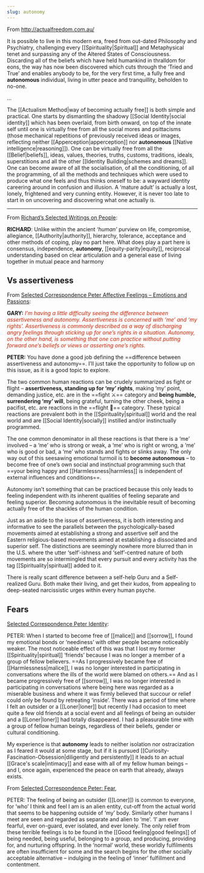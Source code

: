 ```yaml
---
slug: autonomy
---
```


From http://actualfreedom.com.au/

It is possible to live in this modern era, freed from out-dated Philosophy and Psychiatry, challenging every [[Spirituality|Spiritual]] and Metaphysical tenet and surpassing any of the Altered States of Consciousness. Discarding all of the beliefs which have held humankind in thralldom for eons, the way has now been discovered which cuts through the ‘Tried and True’ and enables anybody to be, for the very first time, a fully free and **autonomous** individual, living in utter peace and tranquillity, beholden to no-one.

...

The [[Actualism Method|way of becoming actually free]] is both simple and practical. One starts by dismantling the shadowy [[Social Identity|social identity]] which has been overlaid, from birth onward, on top of the innate self until one is virtually free from all the social mores and psittacisms (those mechanical repetitions of previously received ideas or images, reflecting neither [[Apperception|apperception]] nor **autonomous** [[Native intelligence|reasoning]]). One can be virtually free from all the [[Belief|beliefs]], ideas, values, theories, truths, customs, traditions, ideals, superstitions and all the other [[Identity Building|schemes and dreams]]. One can become aware of all the socialisation, of all the conditioning, of all the programming, of all the methods and techniques which were used to produce what one feels and thus thinks oneself to be: a wayward identity careering around in confusion and illusion. A ‘mature adult’ is actually a lost, lonely, frightened and very cunning entity. However, it is never too late to start in on uncovering and discovering what one actually is.
 
---

From [Richard’s Selected Writings on People](http://actualfreedom.com.au/richard/selectedwriting/sw-people.htm):

**RICHARD**: Unlike within the ancient _‘human’_ purview on life, compromise, allegiance, [[Authority|authority]], hierarchy, tolerance, acceptance and other methods of coping, play no part here. What does play a part here is consensus, independence, **autonomy**, [[equity-parity|equity]], reciprocal understanding based on clear articulation and a general ease of living together in mutual peace and harmony

## Vs assertiveness

From [Selected Correspondence Peter Affective Feelings – Emotions and Passions](http://actualfreedom.com.au/actualism/peter/selected-correspondence/corr-feelings.htm):

**GARY:** _<font color="#DD2200">I’m having a little difficulty seeing the difference between assertiveness and autonomy. Assertiveness is concerned with ‘me’ and ‘my rights’. Assertiveness is commonly described as a way of discharging angry feelings through sticking up for one’s rights in a situation. Autonomy, on the other hand, is something that one can practice without putting forward one’s beliefs or views or asserting one’s rights.</font>_

**PETER:** You have done a good job defining the ==difference between assertiveness and autonomy==. I’ll just take the opportunity to follow up on this issue, as it is a good topic to explore.

The two common human reactions can be crudely summarized as fight or flight – **assertiveness, standing up for ‘my’ rights**, making ‘my’ point, demanding justice, etc. are in the ==fight ⚔️== category and **being humble, surrendering ‘my’ will**, being grateful, turning the other cheek, being a pacifist, etc. are reactions in the ==flight 🏃== category. These typical reactions are prevalent both in the [[Spirituality|spiritual]] world and the real world and are [[Social Identity|socially]] instilled and/or instinctually programmed.

The one common denominator in all these reactions is that there is a ‘me’ involved – a ‘me’ who is strong or weak, a ‘me’ who is right or wrong, a ‘me’ who is good or bad, a ‘me’ who stands and fights or slinks away. The only way out of this seesawing emotional turmoil is to **become autonomous** – to become free of one’s own social and instinctual programming such that ==your being happy and [[Harmlessness|harmless]] is independent of external influences and conditions==.

Autonomy isn’t something that can be practiced because this only leads to feeling independent with its inherent qualities of feeling separate and feeling superior. Becoming autonomous is the inevitable result of becoming actually free of the shackles of the human condition.

Just as an aside to the issue of assertiveness, it is both interesting and informative to see the parallels between the psychologically-based movements aimed at establishing a strong and assertive self and the Eastern religious-based movements aimed at establishing a dissociated and superior self. The distinctions are seemingly nowhere more blurred than in the U.S. where the utter ‘self’-ishness and ‘self’-centred nature of both movements are so intermingled that every pursuit and every activity has the tag [[Spirituality|spiritual]] added to it.

There is really scant difference between a self-help Guru and a Self-realized Guru. Both make their living, and get their kudos, from appealing to deep-seated narcissistic urges within every human psyche.

## Fears

[Selected Correspondence Peter Identity](http://www.actualfreedom.com.au/actualism/peter/selected-correspondence/corr-identity.htm):

PETER: When I started to become free of [[malice]] and [[sorrow]], I found my emotional bonds or ‘neediness’ with other people became noticeably weaker. The most noticeable effect of this was that I lost my former [[Spirituality|spiritual]] ‘friends’ because I was no longer a member of a group of fellow believers. ==As I progressively became free of [[Harmlessness|malice]], I was no longer interested in participating in conversations where the ills of the world were blamed on others.== And as I became progressively free of [[sorrow]], I was no longer interested in participating in conversations where being here was regarded as a miserable business and where it was firmly believed that succour or relief could only be found by retreating ‘inside’. There was a period of time where I felt an outsider or a [[Loner|loner]] but recently I had occasion to meet quite a few old friends at a social event and all feelings of being an outsider and a [[Loner|loner]] had totally disappeared. I had a pleasurable time with a group of fellow human beings, regardless of their beliefs, gender or cultural conditioning.

My experience is that **autonomy** leads to neither isolation nor ostracization as I feared it would at some stage, but if it is pursued [[Curiosity-Fascination-Obsession|diligently and persistently]] it leads to an actual [[Grace's scale|intimacy]] and ease with all of my fellow human beings – and I, once again, experienced the peace on earth that already, always exists.

From [Selected Correspondence Peter: Fear](http://www.actualfreedom.com.au/actualism/peter/selected-correspondence/corr-fear.htm),

PETER: The feeling of being an outsider ([[Loner]]) is common to everyone, for ‘who’ I think and feel I am is an alien entity, cut-off from the actual world that seems to be happening outside of ‘my’ body. Similarly other humans I meet are seen and regarded as separate and alien to ‘me’. ‘I’ am ever fearful, ever on-guard, ever isolated, and ever lonely. The only relief from these terrible feelings is to be found in the [[Good feeling|good feelings]] of being needed, being useful, belonging to a group, and producing, providing for, and nurturing offspring. In the ‘normal’ world, these worldly fulfilments are often insufficient for some and the search begins for the other socially acceptable alternative – indulging in the feeling of ‘inner’ fulfillment and contentment.
